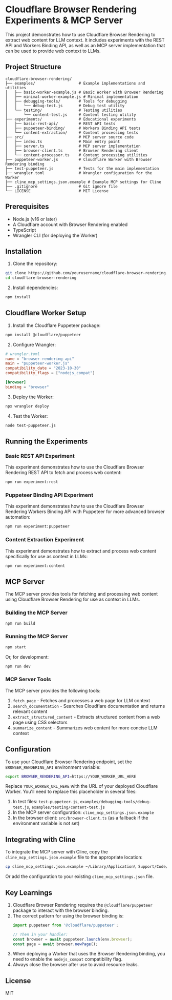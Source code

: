 # Cloudflare Browser Rendering Experiments & MCP Server

This project demonstrates how to use Cloudflare Browser Rendering to extract web content for LLM context. It includes experiments with the REST API and Workers Binding API, as well as an MCP server implementation that can be used to provide web context to LLMs.

## Project Structure

```
cloudflare-browser-rendering/
├── examples/                   # Example implementations and utilities
│   ├── basic-worker-example.js # Basic Worker with Browser Rendering
│   ├── minimal-worker-example.js # Minimal implementation
│   ├── debugging-tools/        # Tools for debugging
│   │   └── debug-test.js       # Debug test utility
│   └── testing/                # Testing utilities
│       └── content-test.js     # Content testing utility
├── experiments/                # Educational experiments
│   ├── basic-rest-api/         # REST API tests
│   ├── puppeteer-binding/      # Workers Binding API tests
│   └── content-extraction/     # Content processing tests
├── src/                        # MCP server source code
│   ├── index.ts                # Main entry point
│   ├── server.ts               # MCP server implementation
│   ├── browser-client.ts       # Browser Rendering client
│   └── content-processor.ts    # Content processing utilities
├── puppeteer-worker.js         # Cloudflare Worker with Browser Rendering binding
├── test-puppeteer.js           # Tests for the main implementation
├── wrangler.toml               # Wrangler configuration for the Worker
├── cline_mcp_settings.json.example # Example MCP settings for Cline
├── .gitignore                  # Git ignore file
└── LICENSE                     # MIT License
```

## Prerequisites

- Node.js (v16 or later)
- A Cloudflare account with Browser Rendering enabled
- TypeScript
- Wrangler CLI (for deploying the Worker)

## Installation

1. Clone the repository:

```bash
git clone https://github.com/yourusername/cloudflare-browser-rendering.git
cd cloudflare-browser-rendering
```

2. Install dependencies:

```bash
npm install
```

## Cloudflare Worker Setup

1. Install the Cloudflare Puppeteer package:

```bash
npm install @cloudflare/puppeteer
```

2. Configure Wrangler:

```toml
# wrangler.toml
name = "browser-rendering-api"
main = "puppeteer-worker.js"
compatibility_date = "2023-10-30"
compatibility_flags = ["nodejs_compat"]

[browser]
binding = "browser"
```

3. Deploy the Worker:

```bash
npx wrangler deploy
```

4. Test the Worker:

```bash
node test-puppeteer.js
```

## Running the Experiments

### Basic REST API Experiment

This experiment demonstrates how to use the Cloudflare Browser Rendering REST API to fetch and process web content:

```bash
npm run experiment:rest
```

### Puppeteer Binding API Experiment

This experiment demonstrates how to use the Cloudflare Browser Rendering Workers Binding API with Puppeteer for more advanced browser automation:

```bash
npm run experiment:puppeteer
```

### Content Extraction Experiment

This experiment demonstrates how to extract and process web content specifically for use as context in LLMs:

```bash
npm run experiment:content
```

## MCP Server

The MCP server provides tools for fetching and processing web content using Cloudflare Browser Rendering for use as context in LLMs.

### Building the MCP Server

```bash
npm run build
```

### Running the MCP Server

```bash
npm start
```

Or, for development:

```bash
npm run dev
```

### MCP Server Tools

The MCP server provides the following tools:

1. `fetch_page` - Fetches and processes a web page for LLM context
2. `search_documentation` - Searches Cloudflare documentation and returns relevant content
3. `extract_structured_content` - Extracts structured content from a web page using CSS selectors
4. `summarize_content` - Summarizes web content for more concise LLM context

## Configuration

To use your Cloudflare Browser Rendering endpoint, set the `BROWSER_RENDERING_API` environment variable:

```bash
export BROWSER_RENDERING_API=https://YOUR_WORKER_URL_HERE
```

Replace `YOUR_WORKER_URL_HERE` with the URL of your deployed Cloudflare Worker. You'll need to replace this placeholder in several files:

1. In test files: `test-puppeteer.js`, `examples/debugging-tools/debug-test.js`, `examples/testing/content-test.js`
2. In the MCP server configuration: `cline_mcp_settings.json.example`
3. In the browser client: `src/browser-client.ts` (as a fallback if the environment variable is not set)

## Integrating with Cline

To integrate the MCP server with Cline, copy the `cline_mcp_settings.json.example` file to the appropriate location:

```bash
cp cline_mcp_settings.json.example ~/Library/Application\ Support/Code/User/globalStorage/saoudrizwan.claude-dev/settings/cline_mcp_settings.json
```

Or add the configuration to your existing `cline_mcp_settings.json` file.

## Key Learnings

1. Cloudflare Browser Rendering requires the `@cloudflare/puppeteer` package to interact with the browser binding.
2. The correct pattern for using the browser binding is:
   ```javascript
   import puppeteer from '@cloudflare/puppeteer';
   
   // Then in your handler:
   const browser = await puppeteer.launch(env.browser);
   const page = await browser.newPage();
   ```
3. When deploying a Worker that uses the Browser Rendering binding, you need to enable the `nodejs_compat` compatibility flag.
4. Always close the browser after use to avoid resource leaks.

## License

MIT

